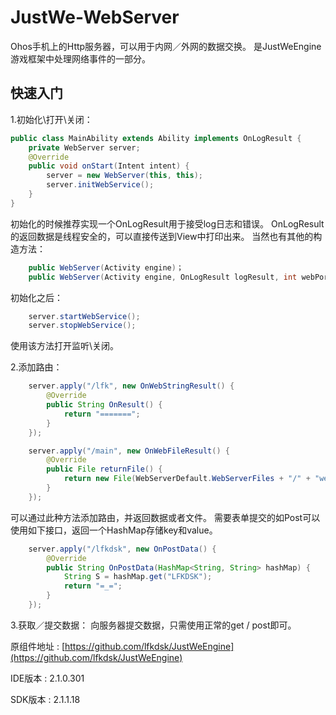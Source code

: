 # JustWe-WebServer
Ohos手机上的Http服务器，可以用于内网／外网的数据交换。
是JustWeEngine游戏框架中处理网络事件的一部分。

## 快速入门
1.初始化\打开\关闭： 
```java
public class MainAbility extends Ability implements OnLogResult {
    private WebServer server;
    @Override
    public void onStart(Intent intent) {
        server = new WebServer(this, this);
        server.initWebService();
    }
}
```
初始化的时候推荐实现一个OnLogResult用于接受log日志和错误。
OnLogResult的返回数据是线程安全的，可以直接传送到View中打印出来。
当然也有其他的构造方法：
```java
    public WebServer(Activity engine)；
    public WebServer(Activity engine, OnLogResult logResult, int webPort)； // 端口
```
初始化之后：
```java
    server.startWebService();
    server.stopWebService();
```
使用该方法打开监听\关闭。

2.添加路由：
```java
    server.apply("/lfk", new OnWebStringResult() {
        @Override
        public String OnResult() {
            return "=======";
        }
    });

    server.apply("/main", new OnWebFileResult() {
        @Override
        public File returnFile() {
            return new File(WebServerDefault.WebServerFiles + "/" + "welcome.html");
        }
    });
```
可以通过此种方法添加路由，并返回数据或者文件。
需要表单提交的如Post可以使用如下接口，返回一个HashMap存储key和value。
```java
    server.apply("/lfkdsk", new OnPostData() {
        @Override
        public String OnPostData(HashMap<String, String> hashMap) {
            String S = hashMap.get("LFKDSK");
            return "=_=";
        }
    });
```

3.获取／提交数据：
向服务器提交数据，只需使用正常的get / post即可。

原组件地址 : [https://github.com/lfkdsk/JustWeEngine](https://github.com/lfkdsk/JustWeEngine)

IDE版本 : 2.1.0.301

SDK版本 : 2.1.1.18
